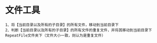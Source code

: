 # 文件工具

	1、将【当前目录以及所有的子目录】的所有文件，移动到当前目录下
	2、判断【当前目录以及所有的子目录】的所有文件的重复文件，并将其移动到当前目录下RepeatFile文件夹下（文件大小一致，则认为是重复文件）

